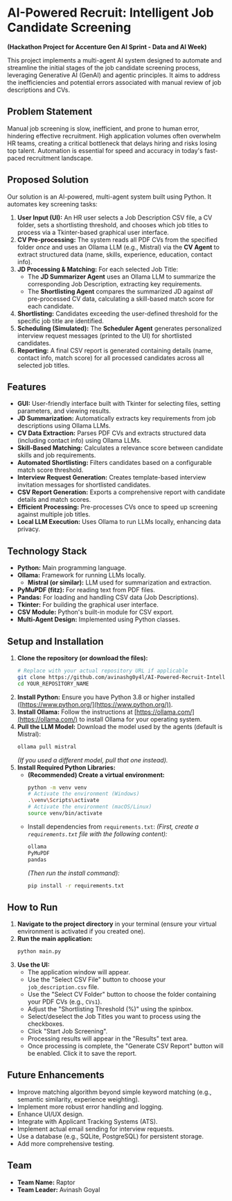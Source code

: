 # AI-Powered Recruit: Intelligent Job Candidate Screening

**(Hackathon Project for Accenture Gen AI Sprint - Data and AI Week)**

This project implements a multi-agent AI system designed to automate and streamline the initial stages of the job candidate screening process, leveraging Generative AI (GenAI) and agentic principles. It aims to address the inefficiencies and potential errors associated with manual review of job descriptions and CVs.

## Problem Statement

Manual job screening is slow, inefficient, and prone to human error, hindering effective recruitment. High application volumes often overwhelm HR teams, creating a critical bottleneck that delays hiring and risks losing top talent. Automation is essential for speed and accuracy in today's fast-paced recruitment landscape.

## Proposed Solution

Our solution is an AI-powered, multi-agent system built using Python. It automates key screening tasks:

1.  **User Input (UI):** An HR user selects a Job Description CSV file, a CV folder, sets a shortlisting threshold, and chooses which job titles to process via a Tkinter-based graphical user interface.
2.  **CV Pre-processing:** The system reads all PDF CVs from the specified folder *once* and uses an Ollama LLM (e.g., Mistral) via the **CV Agent** to extract structured data (name, skills, experience, education, contact info).
3.  **JD Processing & Matching:** For each selected Job Title:
    *   The **JD Summarizer Agent** uses an Ollama LLM to summarize the corresponding Job Description, extracting key requirements.
    *   The **Shortlisting Agent** compares the summarized JD against *all* pre-processed CV data, calculating a skill-based match score for each candidate.
4.  **Shortlisting:** Candidates exceeding the user-defined threshold for the specific job title are identified.
5.  **Scheduling (Simulated):** The **Scheduler Agent** generates personalized interview request messages (printed to the UI) for shortlisted candidates.
6.  **Reporting:** A final CSV report is generated containing details (name, contact info, match score) for all processed candidates across all selected job titles.

## Features

*   **GUI:** User-friendly interface built with Tkinter for selecting files, setting parameters, and viewing results.
*   **JD Summarization:** Automatically extracts key requirements from job descriptions using Ollama LLMs.
*   **CV Data Extraction:** Parses PDF CVs and extracts structured data (including contact info) using Ollama LLMs.
*   **Skill-Based Matching:** Calculates a relevance score between candidate skills and job requirements.
*   **Automated Shortlisting:** Filters candidates based on a configurable match score threshold.
*   **Interview Request Generation:** Creates template-based interview invitation messages for shortlisted candidates.
*   **CSV Report Generation:** Exports a comprehensive report with candidate details and match scores.
*   **Efficient Processing:** Pre-processes CVs once to speed up screening against multiple job titles.
*   **Local LLM Execution:** Uses Ollama to run LLMs locally, enhancing data privacy.

## Technology Stack

*   **Python:** Main programming language.
*   **Ollama:** Framework for running LLMs locally.
    *   **Mistral (or similar):** LLM used for summarization and extraction.
*   **PyMuPDF (fitz):** For reading text from PDF files.
*   **Pandas:** For loading and handling CSV data (Job Descriptions).
*   **Tkinter:** For building the graphical user interface.
*   **CSV Module:** Python's built-in module for CSV export.
*   **Multi-Agent Design:** Implemented using Python classes.

## Setup and Installation

1.  **Clone the repository (or download the files):**
    ```bash
    # Replace with your actual repository URL if applicable
    git clone https://github.com/avinashg0y4l/AI-Powered-Recruit-Intelligent-Job-Candidate-Screening.git
    cd YOUR_REPOSITORY_NAME
    ```
2.  **Install Python:** Ensure you have Python 3.8 or higher installed ([https://www.python.org/](https://www.python.org/)).
3.  **Install Ollama:** Follow the instructions at [https://ollama.com/](https://ollama.com/) to install Ollama for your operating system.
4.  **Pull the LLM Model:** Download the model used by the agents (default is Mistral):
    ```bash
    ollama pull mistral
    ```
    *(If you used a different model, pull that one instead).*
5.  **Install Required Python Libraries:**
    *   **(Recommended) Create a virtual environment:**
        ```bash
        python -m venv venv
        # Activate the environment (Windows)
        .\venv\Scripts\activate
        # Activate the environment (macOS/Linux)
        source venv/bin/activate
        ```
    *   Install dependencies from `requirements.txt`:
        *(First, create a `requirements.txt` file with the following content):*
        ```requirements.txt
        ollama
        PyMuPDF
        pandas
        ```
        *(Then run the install command):*
        ```bash
        pip install -r requirements.txt
        ```

## How to Run

1.  **Navigate to the project directory** in your terminal (ensure your virtual environment is activated if you created one).
2.  **Run the main application:**
    ```bash
    python main.py
    ```
3.  **Use the UI:**
    *   The application window will appear.
    *   Use the "Select CSV File" button to choose your `job_description.csv` file.
    *   Use the "Select CV Folder" button to choose the folder containing your PDF CVs (e.g., `CVs1`).
    *   Adjust the "Shortlisting Threshold (%)" using the spinbox.
    *   Select/deselect the Job Titles you want to process using the checkboxes.
    *   Click "Start Job Screening".
    *   Processing results will appear in the "Results" text area.
    *   Once processing is complete, the "Generate CSV Report" button will be enabled. Click it to save the report.

## Future Enhancements

*   Improve matching algorithm beyond simple keyword matching (e.g., semantic similarity, experience weighting).
*   Implement more robust error handling and logging.
*   Enhance UI/UX design.
*   Integrate with Applicant Tracking Systems (ATS).
*   Implement actual email sending for interview requests.
*   Use a database (e.g., SQLite, PostgreSQL) for persistent storage.
*   Add more comprehensive testing.

## Team

*   **Team Name:** Raptor
*   **Team Leader:** Avinash Goyal
